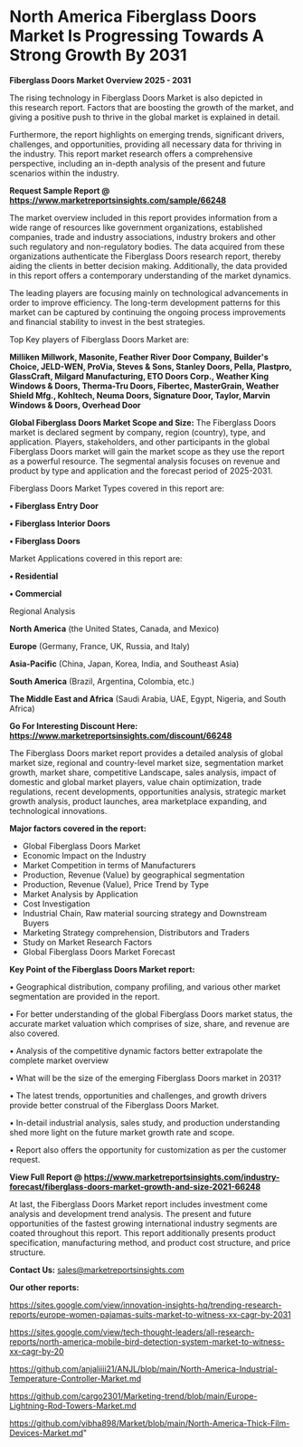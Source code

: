 # North America Fiberglass Doors Market Is Progressing Towards A Strong Growth By 2031

<Strong> Fiberglass Doors Market Overview 2025 - 2031</strong>

The rising technology in Fiberglass Doors Market is also depicted in this research report. Factors that are boosting the growth of the market, and giving a positive push to thrive in the global market is explained in detail.

Furthermore, the report highlights on emerging trends, significant drivers, challenges, and opportunities, providing all necessary data for thriving in the industry. This report market research offers a comprehensive perspective, including an in-depth analysis of the present and future scenarios within the industry.

<strong>Request Sample Report @ <a href=https://www.marketreportsinsights.com/sample/66248>https://www.marketreportsinsights.com/sample/66248</a></strong>

The market overview included in this report provides information from a wide range of resources like government organizations, established companies, trade and industry associations, industry brokers and other such regulatory and non-regulatory bodies. The data acquired from these organizations authenticate the Fiberglass Doors research report, thereby aiding the clients in better decision making. Additionally, the data provided in this report offers a contemporary understanding of the market dynamics.

The leading players are focusing mainly on technological advancements in order to improve efficiency. The long-term development patterns for this market can be captured by continuing the ongoing process improvements and financial stability to invest in the best strategies.

Top Key players of Fiberglass Doors Market are:

<strong>Milliken Millwork, Masonite, Feather River Door Company, Builder&#39;s Choice, JELD-WEN, ProVia, Steves & Sons, Stanley Doors, Pella, Plastpro, GlassCraft, Milgard Manufacturing, ETO Doors Corp., Weather King Windows & Doors, Therma-Tru Doors, Fibertec, MasterGrain, Weather Shield Mfg., Kohltech, Neuma Doors, Signature Door, Taylor, Marvin Windows & Doors, Overhead Door</strong>

<strong><b>Global Fiberglass Doors Market Scope and Size:</b></strong>
The Fiberglass Doors market is declared segment by company, region (country), type, and application. Players, stakeholders, and other participants in the global Fiberglass Doors market will gain the market scope as they use the report as a powerful resource. The segmental analysis focuses on revenue and product by type and application and the forecast period of 2025-2031.

Fiberglass Doors Market Types covered in this report are:

<strong>• Fiberglass Entry Door

• Fiberglass Interior Doors

• Fiberglass Doors</strong>

Market Applications covered in this report are:

<strong>• Residential

• Commercial</strong> 

Regional Analysis

<strong>North America</strong> (the United States, Canada, and Mexico)

<strong>Europe</strong> (Germany, France, UK, Russia, and Italy)

<strong>Asia-Pacific</strong> (China, Japan, Korea, India, and Southeast Asia)

<strong>South America</strong> (Brazil, Argentina, Colombia, etc.)

<strong>The Middle East and Africa</strong> (Saudi Arabia, UAE, Egypt, Nigeria, and South Africa)

<strong>Go For Interesting Discount Here: <a href=https://www.marketreportsinsights.com/discount/66248>https://www.marketreportsinsights.com/discount/66248</a></strong>

The Fiberglass Doors market report provides a detailed analysis of global market size, regional and country-level market size, segmentation market growth, market share, competitive Landscape, sales analysis, impact of domestic and global market players, value chain optimization, trade regulations, recent developments, opportunities analysis, strategic market growth analysis, product launches, area marketplace expanding, and technological innovations.

<strong><b>Major factors covered in the report:</b></strong>
<ul>
  <li>Global Fiberglass Doors Market </li>
  <li>Economic Impact on the Industry</li>
  <li>Market Competition in terms of Manufacturers</li>
  <li>Production, Revenue (Value) by geographical segmentation</li>
  <li>Production, Revenue (Value), Price Trend by Type</li>
  <li>Market Analysis by Application</li>
  <li>Cost Investigation</li>
  <li>Industrial Chain, Raw material sourcing strategy and Downstream Buyers</li>
  <li>Marketing Strategy comprehension, Distributors and Traders</li>
  <li>Study on Market Research Factors</li>
  <li>Global Fiberglass Doors Market Forecast</li>
</ul>

<strong><b>Key Point of the Fiberglass Doors Market report:</b></strong>

• Geographical distribution, company profiling, and various other market segmentation are provided in the report.

• For better understanding of the global Fiberglass Doors market status, the accurate market valuation which comprises of size, share, and revenue are also covered.

• Analysis of the competitive dynamic factors better extrapolate the complete market overview

• What will be the size of the emerging Fiberglass Doors market in 2031?

• The latest trends, opportunities and challenges, and growth drivers provide better construal of the Fiberglass Doors Market.

• In-detail industrial analysis, sales study, and production understanding shed more light on the future market growth rate and scope.

• Report also offers the opportunity for customization as per the customer request.

<strong><b>View Full Report @ <a href=https://www.marketreportsinsights.com/industry-forecast/fiberglass-doors-market-growth-and-size-2021-66248>https://www.marketreportsinsights.com/industry-forecast/fiberglass-doors-market-growth-and-size-2021-66248</a></b></strong>


At last, the Fiberglass Doors Market report includes investment come analysis and development trend analysis. The present and future opportunities of the fastest growing international industry segments are coated throughout this report. This report additionally presents product specification, manufacturing method, and product cost structure, and price structure.

<strong>Contact Us:</strong>
sales@marketreportsinsights.com

<strong>Our other reports:</strong>

<a href=https://sites.google.com/view/innovation-insights-hq/trending-research-reports/europe-women-pajamas-suits-market-to-witness-xx-cagr-by-2031>https://sites.google.com/view/innovation-insights-hq/trending-research-reports/europe-women-pajamas-suits-market-to-witness-xx-cagr-by-2031</a>

<a href=https://sites.google.com/view/tech-thought-leaders/all-research-reports/north-america-mobile-bird-detection-system-market-to-witness-xx-cagr-by-20>https://sites.google.com/view/tech-thought-leaders/all-research-reports/north-america-mobile-bird-detection-system-market-to-witness-xx-cagr-by-20</a>

<a href=https://github.com/anjaliiii21/ANJL/blob/main/North-America-Industrial-Temperature-Controller-Market.md>https://github.com/anjaliiii21/ANJL/blob/main/North-America-Industrial-Temperature-Controller-Market.md</a>

<a href=https://github.com/cargo2301/Marketing-trend/blob/main/Europe-Lightning-Rod-Towers-Market.md>https://github.com/cargo2301/Marketing-trend/blob/main/Europe-Lightning-Rod-Towers-Market.md</a>

<a href=https://github.com/vibha898/Market/blob/main/North-America-Thick-Film-Devices-Market.md>https://github.com/vibha898/Market/blob/main/North-America-Thick-Film-Devices-Market.md</a>"
